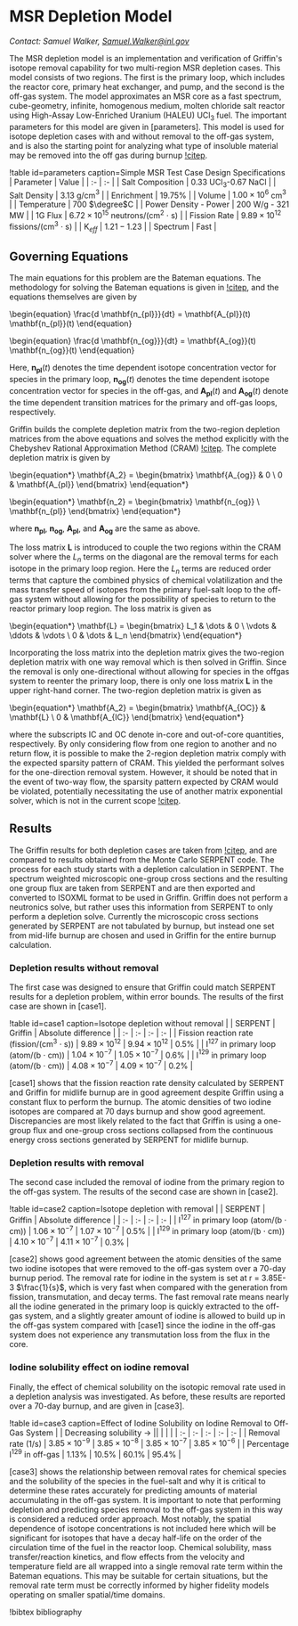# MSR Depletion Model

*Contact: Samuel Walker, Samuel.Walker@inl.gov*

The MSR depletion model is an implementation and verification of Griffin's isotope removal capability for two multi-region MSR depletion cases.
This model consists of two regions. The first is the primary loop, which includes the reactor core, primary heat exchanger, and pump, and the second is the off-gas system.
The model approximates an MSR core as a fast spectrum, cube-geometry, infinite, homogenous medium, molten chloride salt reactor using High-Assay Low-Enriched Uranium (HALEU) UCl$_3$ fuel.
The important parameters for this model are given in [parameters].
This model is used for isotope depletion cases with and without removal to the off-gas system, and is also the starting point for analyzing what type of insoluble material may be removed into the off gas during burnup [!citep](walker2022).

!table id=parameters caption=Simple MSR Test Case Design Specifications
| Parameter | Value  |
| :- | :- |
| Salt Composition | $0.33$ UCl$_3$-$0.67$ NaCl |
| Salt Density | $3.13$ g/cm$^3$ |
| Enrichment | $19.75$% |
| Volume | $1.00 \times 10^6$ cm$^3$ |
| Temperature | $700$ $\degree$C |
| Power Density - Power | $200$ W/g - $321$ MW |
| 1G Flux | $6.72 \times 10^{15}$ neutrons/(cm$^2$ $\cdot$ s) |
| Fission Rate | $9.89 \times 10^{12}$ fissions/(cm$^3$ $\cdot$ s) |
| K$_{eff}$ | $1.21 - 1.23$ |
| Spectrum | Fast |

## Governing Equations

The main equations for this problem are the Bateman equations.
The methodology for solving the Bateman equations is given in [!citep](betzler2019), and the equations themselves are given by 

\begin{equation}
  \frac{d \mathbf{n_{pl}}}{dt} = \mathbf{A_{pl}}(t) \mathbf{n_{pl}}(t)
\end{equation}

\begin{equation}
  \frac{d \mathbf{n_{og}}}{dt} = \mathbf{A_{og}}(t) \mathbf{n_{og}}(t)
\end{equation}

Here, $\mathbf{n_{pl}}(t)$ denotes the time dependent isotope concentration vector for species in the primary loop, $\mathbf{n_{og}}(t)$
denotes the time dependent isotope concentration vector for species in the off-gas, and $\mathbf{A_{pl}}(t)$ and $\mathbf{A_{og}}(t)$ 
denote the time dependent transition matrices for the primary and off-gas loops, respectively.

Griffin builds the complete depletion matrix from the two-region depletion matrices from the above equations and solves the method explicitly with the Chebyshev Rational Approximation Method (CRAM) [!citep](mp2016).
The complete depletion matrix is given by

\begin{equation*}
\mathbf{A_2} = 
\begin{bmatrix}
\mathbf{A_{og}} & 0 \\
0 & \mathbf{A_{pl}}
\end{bmatrix}
\end{equation*}

\begin{equation*}
\mathbf{n_2} = 
\begin{bmatrix}
\mathbf{n_{og}} \\
\mathbf{n_{pl}}
\end{bmatrix}
\end{equation*}

where $\mathbf{n_{pl}}$, $\mathbf{n_{og}}$, $\mathbf{A_{pl}}$, and $\mathbf{A_{og}}$ are the same as above.

The loss matrix $\mathbf{L}$ is introduced to couple the two regions within the CRAM solver where the $L_n$ terms on the diagonal are the removal terms for each isotope in the primary loop region. 
Here the $L_n$ terms are reduced order terms that capture the combined physics of chemical volatilization and the mass transfer speed of isotopes from the primary fuel-salt loop to the off-gas system without allowing for the possibility of species to return to the reactor primary loop region. 
The loss matrix is given as

\begin{equation*}
\mathbf{L} = 
\begin{bmatrix}
L_1 & \dots & 0 \\
\vdots & \ddots & \vdots \\
0 & \dots & L_n
\end{bmatrix}
\end{equation*}

Incorporating the loss matrix into the depletion matrix gives the two-region depletion matrix with one way removal which is then solved in Griffin. 
Since the removal is only one-directional without allowing for species in the offgas system to reenter the primary loop, there is only one loss matrix $\mathbf{L}$ in the upper right-hand corner.
The two-region depletion matrix is given as

\begin{equation*}
\mathbf{A_2} = 
\begin{bmatrix}
\mathbf{A_{OC}} & \mathbf{L} \\
0 & \mathbf{A_{IC}}
\end{bmatrix}
\end{equation*}

where the subscripts IC and OC denote in-core and out-of-core quantities, respectively.
By only considering flow from one region to another and no return flow, it is possible to make the 2-region depletion matrix comply with the expected sparsity pattern of CRAM.
This yielded the performant solves for the one-direction removal system. 
However, it should be noted that in the event of two-way flow, the sparsity pattern expected by CRAM would be violated, potentially necessitating the use of another matrix exponential solver, which is not in the current scope [!citep](walker2022).

## Results

The Griffin results for both depletion cases are taken from [!citep](walker2022), and are compared to results obtained from the Monte Carlo SERPENT code.
The process for each study starts with a depletion calculation in SERPENT. 
The spectrum weighted microscopic one-group cross sections and the resulting one group flux are taken from SERPENT and are then exported
and converted to ISOXML format to be used in Griffin.
Griffin does not perform a neutronics solve, but rather uses this information from SERPENT to only perform a depletion solve. 
Currently the microscopic cross sections generated by SERPENT are not tabulated by burnup, but instead one set from mid-life burnup are chosen and used in Griffin for the entire burnup calculation.

### Depletion results without removal

The first case was designed to ensure that Griffin could match SERPENT results for a depletion problem, within error bounds.
The results of the first case are shown in [case1].

!table id=case1 caption=Isotope depletion without removal
|  | SERPENT  | Griffin | Absolute difference |
| :- | :- | :- | :- |
| Fission reaction rate (fission/(cm$^3$ $\cdot$ s)) | $9.89 \times 10^{12}$ | $9.94 \times 10^{12}$ | $0.5$% |
| I$^{127}$ in primary loop (atom/(b $\cdot$ cm)) | $1.04 \times 10^{-7}$ | $1.05 \times 10^{-7}$ | $0.6$% |
| I$^{129}$ in primary loop (atom/(b $\cdot$ cm)) | $4.08 \times 10^{-7}$ | $4.09 \times 10^{-7}$ | $0.2$% |

[case1] shows that the fission reaction rate density calculated by SERPENT and Griffin for midlife burnup are in good agreement despite Griffin using a constant flux to perform the burnup. 
The atomic densities of two iodine isotopes are compared at 70 days burnup and show good agreement.
Discrepancies are most likely related to the fact that Griffin is using a one-group flux and one-group cross sections collapsed from the continuous energy cross sections generated by SERPENT for midlife burnup.

### Depletion results with removal

The second case included the removal of iodine from the primary region to the off-gas system.
The results of the second case are shown in [case2].

!table id=case2 caption=Isotope depletion with removal
|  | SERPENT  | Griffin | Absolute difference |
| :- | :- | :- | :- |
| I$^{127}$ in primary loop (atom/(b $\cdot$ cm)) | $1.06 \times 10^{-7}$ | $1.07 \times 10^{-7}$ | $0.5$% |
| I$^{129}$ in primary loop (atom/(b $\cdot$ cm)) | $4.10 \times 10^{-7}$ | $4.11 \times 10^{-7}$ | $0.3$% |

[case2] shows good agreement between the atomic densities of the same two iodine isotopes that were removed to the off-gas system over a 70-day burnup period.
The removal rate for iodine in the system is set at r = 3.85E-3 $\frac{1}{s}$, which is very fast when compared with the generation from fission, transmutation, and decay terms. 
The fast removal rate means nearly all the iodine generated in the primary loop is quickly extracted to the off-gas system, and a slightly greater amount of iodine is allowed to build up in the off-gas system compared with [case1] since the iodine in the off-gas system does not experience any transmutation loss from the flux in the core.

### Iodine solubility effect on iodine removal

Finally, the effect of chemical solubility on the isotopic removal rate used in a depletion analysis was investigated.
As before, these results are reported over a 70-day burnup, and are given in [case3].

!table id=case3 caption=Effect of Iodine Solubility on Iodine Removal to Off-Gas System
|  | Decreasing solubility $\rightarrow$ ||  |  |  |
| :- | :- | :- | :- | :- |
| Removal rate (1/s) | $3.85 \times 10^{-9}$ | $3.85 \times 10^{-8}$ | $3.85 \times 10^{-7}$ | $3.85 \times 10^{-6}$ |
| Percentage I$^{129}$ in off-gas | $1.13$% | $10.5$% | $60.1$% | $95.4$% |

[case3] shows the relationship between removal rates for chemical species and the solubility of the species in the fuel-salt and why it is critical to determine these rates accurately for predicting amounts of material accumulating in the off-gas system.
It is important to note that performing depletion and predicting species removal to the off-gas system in this way is considered a reduced order approach. 
Most notably, the spatial dependence of isotope concentrations is not included here which will be significant for isotopes that have a decay
half-life on the order of the circulation time of the fuel in the reactor loop. 
Chemical solubility, mass transfer/reaction kinetics, and flow effects from the velocity and temperature field are all wrapped into a single removal rate term within the Bateman equations. 
This may be suitable for certain situations, but the removal rate term must be correctly informed by higher fidelity models operating on smaller spatial/time domains.

!bibtex bibliography
